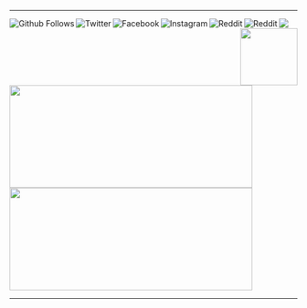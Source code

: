 <hr>
<a href="https://github.com/caiiqef">
  <img align="left" alt="Github Follows" src="https://img.shields.io/badge/Github-ffffff?style=for-the-badge&logo=github&logoColor=24292e" />
</a>

<a href="https://www.linkedin.com/in/caique-fernandes/" rel="nofollow">
    <img src="https://camo.githubusercontent.com/c00f87aeebbec37f3ee0857cc4c20b21fefde8a96caf4744383ebfe44a47fe3f/68747470733a2f2f696d672e736869656c64732e696f2f62616467652f2d4c696e6b6564496e2d2532333030373742353f7374796c653d666f722d7468652d6261646765266c6f676f3d6c696e6b6564696e266c6f676f436f6c6f723d7768697465" data-canonical-src="https://img.shields.io/badge/-LinkedIn-%230077B5?style=for-the-badge&amp;logo=linkedin&amp;logoColor=white" />
</a>

<a href="https://twitter.com/caiiqef">
  <img align="left" alt="Twitter" src="https://img.shields.io/badge/Twitter-1DA1F2?style=for-the-badge&logo=twitter&logoColor=white" />
</a>

<a href="https://www.facebook.com/caiiqef">
  <img align="left" alt="Facebook" src="https://img.shields.io/badge/Facebook-3b5998?style=for-the-badge&logo=facebook&logoColor=white" />
</a>

<a href="https://instagram.com/caiiqef">
  <img align="left" alt="Instagram" src="https://img.shields.io/badge/Instagram-E1306C?style=for-the-badge&logo=instagram&logoColor=white" />
</a>

<a href="https://www.reddit.com/user/caiiqef/" ref="nofollow">
  <img align="left" alt="Reddit" src="https://img.shields.io/badge/Reddit-FF5700?style=for-the-badge&logo=reddit&logoColor=white" />
</a>

<a href="https://br.op.gg/summoner/userName=Skeptic+God">
  <img align="left" alt="Reddit" src="https://img.shields.io/badge/League_Of_Legends-000000?style=for-the-badge&logo=riot-games&logoColor=d22a36" />
</a>
<img align='right' src='https://i.imgur.com/sv6ffPf.gif' width='100'>

<a href="https://github.com/caiiqef">
  <img height="180em" width="425em" src="https://github-readme-stats.vercel.app/api?username=caiiqef&show_icons=true&theme=react" style="max-width:100%;">
  <img height="180em" width="425em" src="https://github-readme-stats-eight-theta.vercel.app/api/top-langs/?username=caiiqef&layout=compact&langs_count=8&border=true&theme=react" style="max-width:100%;">
</a>
<hr>
